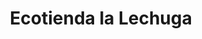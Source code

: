 ---
title: Ecotienda la Lechuga
region: Fuenlabrada
web: http://lalechuga.es
address: C/ de la Lechuga s/n, (junto a la Plaza del Tesillo). 28944
phone: +34 675 73 70 42
img_path: /img/cards-tiendas/lalechuga.jpg
twitter: lalechugaeco/
facebook: people/Ecotienda-La-Lechuga/100011906565008/
instagram:
---